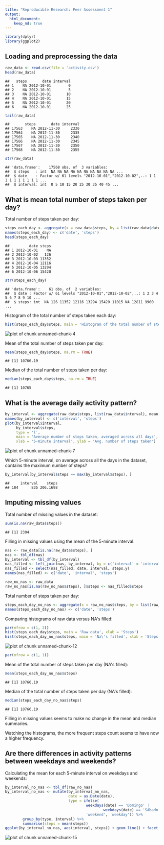 ```yaml
---
title: "Reproducible Research: Peer Assessment 1"
output: 
  html_document:
    keep_md: true
---
```




```r
library(dplyr)
library(ggplot2)
```


## Loading and preprocessing the data

```r
raw_data <- read.csv(file = 'activity.csv')
head(raw_data)
```

```
##   steps       date interval
## 1    NA 2012-10-01        0
## 2    NA 2012-10-01        5
## 3    NA 2012-10-01       10
## 4    NA 2012-10-01       15
## 5    NA 2012-10-01       20
## 6    NA 2012-10-01       25
```

```r
tail(raw_data)
```

```
##       steps       date interval
## 17563    NA 2012-11-30     2330
## 17564    NA 2012-11-30     2335
## 17565    NA 2012-11-30     2340
## 17566    NA 2012-11-30     2345
## 17567    NA 2012-11-30     2350
## 17568    NA 2012-11-30     2355
```

```r
str(raw_data)
```

```
## 'data.frame':	17568 obs. of  3 variables:
##  $ steps   : int  NA NA NA NA NA NA NA NA NA NA ...
##  $ date    : Factor w/ 61 levels "2012-10-01","2012-10-02",..: 1 1 1 1 1 1 1 1 1 1 ...
##  $ interval: int  0 5 10 15 20 25 30 35 40 45 ...
```


## What is mean total number of steps taken per day?
Total number of steps taken per day:

```r
steps_each_day <- aggregate(x = raw_data$steps, by = list(raw_data$date), FUN = sum)
names(steps_each_day) <- c('date', 'steps')
head(steps_each_day)
```

```
##         date steps
## 1 2012-10-01    NA
## 2 2012-10-02   126
## 3 2012-10-03 11352
## 4 2012-10-04 12116
## 5 2012-10-05 13294
## 6 2012-10-06 15420
```

```r
str(steps_each_day)
```

```
## 'data.frame':	61 obs. of  2 variables:
##  $ date : Factor w/ 61 levels "2012-10-01","2012-10-02",..: 1 2 3 4 5 6 7 8 9 10 ...
##  $ steps: int  NA 126 11352 12116 13294 15420 11015 NA 12811 9900 ...
```

Histogram of the total number of steps taken each day:

```r
hist(steps_each_day$steps, main = 'Histogram of the total number of steps taken by day', xlab = 'Steps')
```

![plot of chunk unnamed-chunk-4](figure/unnamed-chunk-4-1.png) 

Mean of the total number of steps taken per day:

```r
mean(steps_each_day$steps, na.rm = TRUE)
```

```
## [1] 10766.19
```

Median of the total number of steps taken per day:

```r
median(steps_each_day$steps, na.rm = TRUE)
```

```
## [1] 10765
```


## What is the average daily activity pattern?

```r
by_interval <- aggregate(raw_data$steps, list(raw_data$interval), mean, na.rm = TRUE)
names(by_interval) <- c('interval', 'steps')
plot(by_interval$interval, 
     by_interval$steps, 
     type = 'l', 
     main = 'Average number of steps taken, averaged across all days', 
     xlab = '5-minute interval', ylab = 'Avg. number of steps taken')
```

![plot of chunk unnamed-chunk-7](figure/unnamed-chunk-7-1.png) 

Which 5-minute interval, on average across all the days in the dataset, contains the maximum number of steps?

```r
by_interval[by_interval$steps == max(by_interval$steps), ]
```

```
##     interval    steps
## 104      835 206.1698
```


## Imputing missing values
Total number of missing values in the dataset:

```r
sum(is.na(raw_data$steps))
```

```
## [1] 2304
```

Filling in missing values using the mean of the 5-minute interval:

```r
nas <- raw_data[is.na(raw_data$steps), ]
nas <- tbl_df(nas)
by_interval <- tbl_df(by_interval)
nas_filled <- left_join(nas, by_interval, by = c('interval' = 'interval'))
nas_filled <- select(nas_filled, date, interval, steps.y)
names(nas_filled) <- c('date', 'interval', 'steps')

raw_no_nas <- raw_data
raw_no_nas[is.na(raw_no_nas$steps), ]$steps <- nas_filled$steps
```

Total number of steps taken per day:

```r
steps_each_day_no_nas <- aggregate(x = raw_no_nas$steps, by = list(raw_no_nas$date), FUN = sum)
names(steps_each_day_no_nas) <- c('date', 'steps')
```

Comparing histograms of raw data versus NA's filled:

```r
par(mfrow = c(1, 2))
hist(steps_each_day$steps, main = 'Raw data', xlab = 'Steps')
hist(steps_each_day_no_nas$steps, main = 'Na\'s filled', xlab = 'Steps')
```

![plot of chunk unnamed-chunk-12](figure/unnamed-chunk-12-1.png) 

```r
par(mfrow = c(1, 1))
```

Mean of the total number of steps taken per day (NA's filled):

```r
mean(steps_each_day_no_nas$steps)
```

```
## [1] 10766.19
```

Median of the total number of steps taken per day (NA's filled):

```r
median(steps_each_day_no_nas$steps)
```

```
## [1] 10766.19
```

Filling in missing values seems to make no change in the mean and 
median summaries.

Watching the histograms, the more frequent steps count seems to have now 
a higher frequency.

## Are there differences in activity patterns between weekdays and weekends?

Calculating the mean for each 5-minute interval on weekdays and weekends:

```r
by_interval_no_nas <- tbl_df(raw_no_nas)
by_interval_no_nas <- mutate(by_interval_no_nas, 
                             date = as.Date(date),
                             type = ifelse(
                                     weekdays(date) == 'Domingo' | 
                                             weekdays(date) == 'Sábado', 
                                     'weekend', 'weekday')) %>% 
        group_by(type, interval) %>% 
        summarise(steps = mean(steps))
ggplot(by_interval_no_nas, aes(interval, steps)) + geom_line() + facet_wrap(~type, nrow = 2)
```

![plot of chunk unnamed-chunk-15](figure/unnamed-chunk-15-1.png) 
